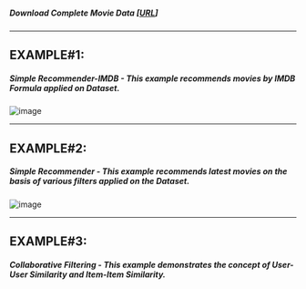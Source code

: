 ##### Download Complete Movie Data [[URL](https://www.kaggle.com/rahulvaish/moviesdata)]

<hr>

## EXAMPLE#1: 
##### Simple Recommender-IMDB - This example recommends movies by IMDB Formula applied on Dataset.
![image](https://user-images.githubusercontent.com/689226/49779723-77353280-fd31-11e8-8389-06a66c520499.png)

<hr>

## EXAMPLE#2: 
##### Simple Recommender - This example recommends latest movies on the basis of various filters applied on the Dataset.
![image](https://user-images.githubusercontent.com/689226/49779790-c3807280-fd31-11e8-91e2-1d25d6cea123.png)

<hr>

## EXAMPLE#3: 
##### Collaborative Filtering - This example demonstrates the concept of User-User Similarity and Item-Item Similarity.
